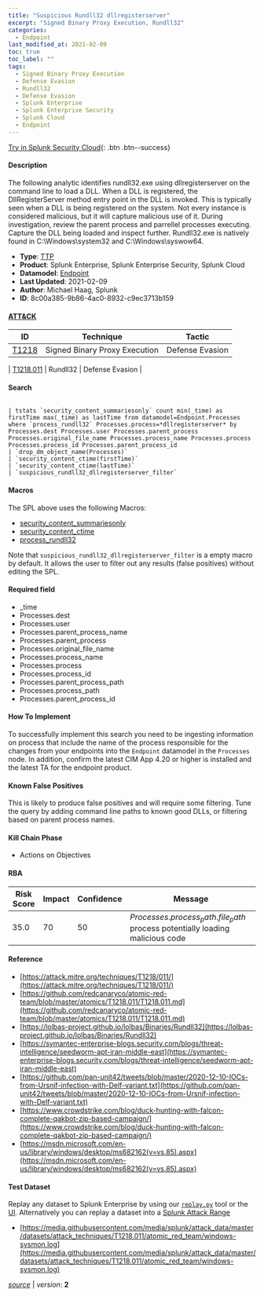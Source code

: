 ```yaml
---
title: "Suspicious Rundll32 dllregisterserver"
excerpt: "Signed Binary Proxy Execution, Rundll32"
categories:
  - Endpoint
last_modified_at: 2021-02-09
toc: true
toc_label: ""
tags:
  - Signed Binary Proxy Execution
  - Defense Evasion
  - Rundll32
  - Defense Evasion
  - Splunk Enterprise
  - Splunk Enterprise Security
  - Splunk Cloud
  - Endpoint
---
```




[Try in Splunk Security Cloud](https://www.splunk.com/en_us/cyber-security.html){: .btn .btn--success}

#### Description

The following analytic identifies rundll32.exe using dllregisterserver on the command line to load a DLL. When a DLL is registered, the DllRegisterServer method entry point in the DLL is invoked. This is typically seen when a DLL is being registered on the system. Not every instance is considered malicious, but it will capture malicious use of it. During investigation, review the parent process and parrellel processes executing. Capture the DLL being loaded and inspect further. Rundll32.exe is natively found in C:\Windows\system32 and C:\Windows\syswow64.

- **Type**: [TTP](https://github.com/splunk/security_content/wiki/Detection-Analytic-Types)
- **Product**: Splunk Enterprise, Splunk Enterprise Security, Splunk Cloud
- **Datamodel**: [Endpoint](https://docs.splunk.com/Documentation/CIM/latest/User/Endpoint)
- **Last Updated**: 2021-02-09
- **Author**: Michael Haag, Splunk
- **ID**: 8c00a385-9b86-4ac0-8932-c9ec3713b159


#### [ATT&CK](https://attack.mitre.org/)

| ID             | Technique        |  Tactic             |
| -------------- | ---------------- |-------------------- |
| [T1218](https://attack.mitre.org/techniques/T1218/) | Signed Binary Proxy Execution | Defense Evasion |

| [T1218.011](https://attack.mitre.org/techniques/T1218/011/) | Rundll32 | Defense Evasion |

#### Search

```

| tstats `security_content_summariesonly` count min(_time) as firstTime max(_time) as lastTime from datamodel=Endpoint.Processes where `process_rundll32` Processes.process=*dllregisterserver* by Processes.dest Processes.user Processes.parent_process Processes.original_file_name Processes.process_name Processes.process Processes.process_id Processes.parent_process_id 
| `drop_dm_object_name(Processes)` 
| `security_content_ctime(firstTime)` 
| `security_content_ctime(lastTime)` 
| `suspicious_rundll32_dllregisterserver_filter`
```

#### Macros
The SPL above uses the following Macros:
* [security_content_summariesonly](https://github.com/splunk/security_content/blob/develop/macros/security_content_summariesonly.yml)
* [security_content_ctime](https://github.com/splunk/security_content/blob/develop/macros/security_content_ctime.yml)
* [process_rundll32](https://github.com/splunk/security_content/blob/develop/macros/process_rundll32.yml)

Note that `suspicious_rundll32_dllregisterserver_filter` is a empty macro by default. It allows the user to filter out any results (false positives) without editing the SPL.

#### Required field
* _time
* Processes.dest
* Processes.user
* Processes.parent_process_name
* Processes.parent_process
* Processes.original_file_name
* Processes.process_name
* Processes.process
* Processes.process_id
* Processes.parent_process_path
* Processes.process_path
* Processes.parent_process_id


#### How To Implement
To successfully implement this search you need to be ingesting information on process that include the name of the process responsible for the changes from your endpoints into the `Endpoint` datamodel in the `Processes` node. In addition, confirm the latest CIM App 4.20 or higher is installed and the latest TA for the endpoint product.

#### Known False Positives
This is likely to produce false positives and will require some filtering. Tune the query by adding command line paths to known good DLLs, or filtering based on parent process names.

#### Kill Chain Phase
* Actions on Objectives



#### RBA

| Risk Score  | Impact      | Confidence   | Message      |
| ----------- | ----------- |--------------|--------------|
| 35.0 | 70 | 50 | $Processes.process_path.file_path$ process potentially loading malicious code |




#### Reference

* [https://attack.mitre.org/techniques/T1218/011/](https://attack.mitre.org/techniques/T1218/011/)
* [https://github.com/redcanaryco/atomic-red-team/blob/master/atomics/T1218.011/T1218.011.md](https://github.com/redcanaryco/atomic-red-team/blob/master/atomics/T1218.011/T1218.011.md)
* [https://lolbas-project.github.io/lolbas/Binaries/Rundll32](https://lolbas-project.github.io/lolbas/Binaries/Rundll32)
* [https://symantec-enterprise-blogs.security.com/blogs/threat-intelligence/seedworm-apt-iran-middle-east](https://symantec-enterprise-blogs.security.com/blogs/threat-intelligence/seedworm-apt-iran-middle-east)
* [https://github.com/pan-unit42/tweets/blob/master/2020-12-10-IOCs-from-Ursnif-infection-with-Delf-variant.txt](https://github.com/pan-unit42/tweets/blob/master/2020-12-10-IOCs-from-Ursnif-infection-with-Delf-variant.txt)
* [https://www.crowdstrike.com/blog/duck-hunting-with-falcon-complete-qakbot-zip-based-campaign/](https://www.crowdstrike.com/blog/duck-hunting-with-falcon-complete-qakbot-zip-based-campaign/)
* [https://msdn.microsoft.com/en-us/library/windows/desktop/ms682162(v=vs.85).aspx](https://msdn.microsoft.com/en-us/library/windows/desktop/ms682162(v=vs.85).aspx)



#### Test Dataset
Replay any dataset to Splunk Enterprise by using our [`replay.py`](https://github.com/splunk/attack_data#using-replaypy) tool or the [UI](https://github.com/splunk/attack_data#using-ui).
Alternatively you can replay a dataset into a [Splunk Attack Range](https://github.com/splunk/attack_range#replay-dumps-into-attack-range-splunk-server)

* [https://media.githubusercontent.com/media/splunk/attack_data/master/datasets/attack_techniques/T1218.011/atomic_red_team/windows-sysmon.log](https://media.githubusercontent.com/media/splunk/attack_data/master/datasets/attack_techniques/T1218.011/atomic_red_team/windows-sysmon.log)



[*source*](https://github.com/splunk/security_content/tree/develop/detections/endpoint/suspicious_rundll32_dllregisterserver.yml) \| *version*: **2**